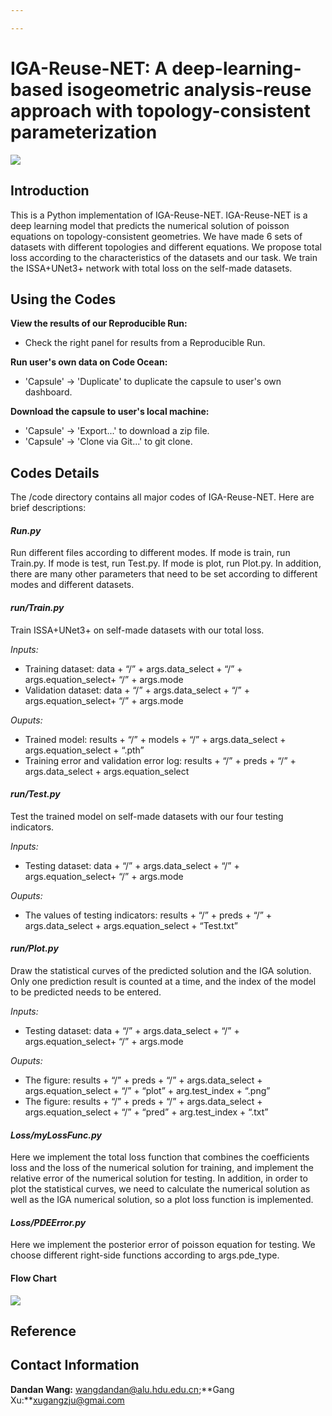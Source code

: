 ```yaml
---

---
```


# IGA-Reuse-NET: A deep-learning-based isogeometric analysis-reuse approach with topology-consistent parameterization

![](data\imgs\ISSA+UNet3+.png)

## Introduction

This is a Python implementation of IGA-Reuse-NET.  IGA-Reuse-NET is a deep learning model that predicts the numerical solution of poisson equations on topology-consistent geometries. We have made 6 sets of datasets with different topologies and different equations. We propose total loss according to the characteristics of the datasets and our task. We train the ISSA+UNet3+ network with total loss on the self-made datasets.

## Using the Codes

**View the results of our Reproducible Run:**

- Check the right panel for results from a Reproducible Run.

**Run user's own data on Code Ocean:**

- 'Capsule' -> 'Duplicate' to duplicate the capsule to user's own dashboard.

**Download the capsule to user's local machine:**

- 'Capsule' -> 'Export...' to download a zip file.
- 'Capsule' -> 'Clone via Git...' to git clone.

## Codes Details

The /code directory contains all major codes of IGA-Reuse-NET. Here are brief descriptions:

#### *Run.py*

Run different files according to different modes. If mode is train, run Train.py. If mode is test, run Test.py. If mode is plot, run Plot.py. In addition, there are many other parameters that need to be set according to different modes and different datasets.

#### *run/Train.py*

Train ISSA+UNet3+ on self-made datasets with our total loss.

*Inputs:*

+ Training dataset: data + “/” + args.data_select +  “/” + args.equation_select+ “/” + args.mode
+ Validation dataset: data + “/” + args.data_select +  “/” + args.equation_select+ “/” + args.mode

*Ouputs:*

+ Trained model: results + “/” + models + “/” + args.data_select + args.equation_select + “.pth”
+ Training error and validation error log: results + “/” + preds + “/” + args.data_select + args.equation_select

#### *run/Test.py*

Test the trained model on self-made datasets with our four testing indicators.

*Inputs:*

+ Testing dataset: data + “/” + args.data_select +  “/” + args.equation_select+ “/” + args.mode

*Ouputs:*

+ The values of testing indicators: results + “/” + preds + “/” + args.data_select + args.equation_select + “Test.txt”

#### *run/Plot.py*

Draw the statistical curves of the predicted solution and the IGA solution. Only one prediction result is counted at a time, and the index of the model to be predicted needs to be entered.

*Inputs:*

+ Testing dataset: data + “/” + args.data_select +  “/” + args.equation_select+ “/” + args.mode

*Ouputs:*

+ The figure: results + “/” + preds + “/” + args.data_select + args.equation_select + “/” +  “plot” + arg.test_index + “.png”
+ The figure: results + “/” + preds + “/” + args.data_select + args.equation_select + “/” +  “pred” + arg.test_index + “.txt”

#### *Loss/myLossFunc.py*

Here we implement the total loss function that combines the coefficients loss and the loss of the numerical solution for training, and implement the relative error of the numerical solution for testing. In addition, in order to plot the statistical curves, we need to calculate the numerical solution as well as the IGA numerical solution, so a plot loss function is implemented.

#### *Loss/PDEError.py*

Here we  implement the posterior error of poisson equation for testing.  We choose different right-side functions according to args.pde_type.

#### Flow Chart

![](data\imgs\FlowChart.png)

## Reference



## Contact Information

**Dandan Wang:** wangdandan@alu.hdu.edu.cn;**Gang Xu:**xugangzju@gmai.com